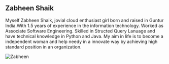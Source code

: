 ## Zabheen Shaik
Myself Zabheen Shaik, jovial cloud enthusiast girl born and raised in Guntur India.With 1.5 years of experience in the information technology. Worked as Associate Software Engineering. Skilled in Structed Query Lanuage and have technical knowledge in Python and Java. My aim in life is to become a independent woman and help needy in a innovate way by achieving high standard position in an organization. 


![Zabheen](https://user-images.githubusercontent.com/98142661/152254969-8deebe5f-96bf-4202-96bc-13e21137b51b.jpeg)

